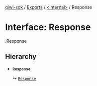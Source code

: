 [qiwi-sdk](../README.md) / [Exports](../modules.md) / [<internal\>](../modules/internal_.md) / Response

# Interface: Response

[<internal>](../modules/internal_.md).Response

## Hierarchy

- **`Response`**

  ↳ [`Response`](internal_.Response.md)
